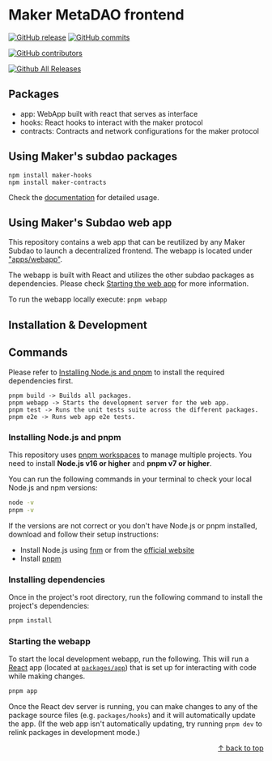 # Maker MetaDAO frontend

[![GitHub release](https://img.shields.io/github/release/makerdao-dux/metadao-frontend.svg)](https://GitHub.com/makerdao-dux/metadao-frontend/releases/)
[![GitHub commits](https://img.shields.io/github/commits-since/makerdao-dux/metadao-frontend/latest.svg)](https://GitHub.com/makerdao-dux/metadao-frontend/commit/)

[![GitHub contributors](https://img.shields.io/github/contributors/makerdao-dux/metadao-frontend.svg?style=flat)](https://github.com/makerdao-dux/metadao-frontend/graphs/contributors)

[![Github All Releases](https://img.shields.io/github/downloads/makerdao-dux/metadao-frontend/total.svg)](https://GitHub.com/makerdao-dux/metadao-frontend/releases/)

## Packages

- app: WebApp built with react that serves as interface
- hooks: React hooks to interact with the maker protocol
- contracts: Contracts and network configurations for the maker protocol

## Using Maker's subdao packages

```
npm install maker-hooks
npm install maker-contracts
```

Check the [documentation]() for detailed usage.

## Using Maker's Subdao web app

This repository contains a web app that can be reutilized by any Maker Subdao to launch a decentralized frontend. The webapp is located under ["apps/webapp"](./apps/webapp).

The webapp is built with React and utilizes the other subdao packages as dependencies. Please check [Starting the web app](#starting-the-webapp) for more information.

To run the webapp locally execute:
`pnpm webapp`

## Installation & Development

## Commands

Please refer to [Installing Node.js and pnpm](#installing-nodejs-and-pnpm) to install the required dependencies first.

```
pnpm build -> Builds all packages.
pnpm webapp -> Starts the development server for the web app.
pnpm test -> Runs the unit tests suite across the different packages.
pnpm e2e -> Runs web app e2e tests.
```

### Installing Node.js and pnpm

This repository uses [pnpm workspaces](https://pnpm.io/workspaces) to manage multiple projects. You need to install **Node.js v16 or higher** and **pnpm v7 or higher**.

You can run the following commands in your terminal to check your local Node.js and npm versions:

```bash
node -v
pnpm -v
```

If the versions are not correct or you don't have Node.js or pnpm installed, download and follow their setup instructions:

- Install Node.js using [fnm](https://github.com/Schniz/fnm) or from the [official website](https://nodejs.org)
- Install [pnpm](https://pnpm.io/installation)

### Installing dependencies

Once in the project's root directory, run the following command to install the project's dependencies:

```bash
pnpm install
```

### Starting the webapp

To start the local development webapp, run the following. This will run a [React](https://reactjs.org/) app (located at [`packages/app`](./packages/app)) that is set up for interacting with code while making changes.

```bash
pnpm app
```

Once the React dev server is running, you can make changes to any of the package source files (e.g. `packages/hooks`) and it will automatically update the app. (If the web app isn't automatically updating, try running `pnpm dev` to relink packages in development mode.)

<div align="right">
  <a href="#basic-guide">&uarr; back to top</a></b>
</div>

